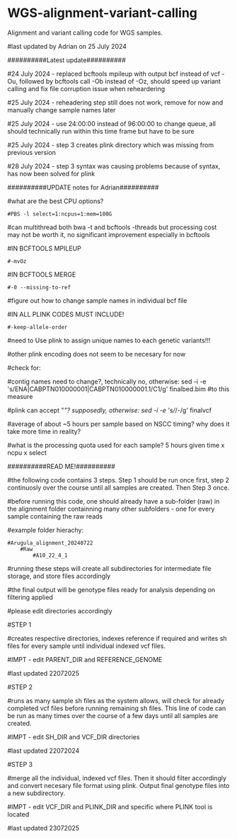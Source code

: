 # WGS-alignment-variant-calling
Alignment and variant calling code for WGS samples.

#last updated by Adrian on 25 July 2024

##########Latest update##########

#24 July 2024 - replaced bcftools mpileup with output bcf instead of vcf -Ou, followed by bcftools call -Ob instead of -Oz, should speed up variant calling and fix file corruption issue when reheardering

#25 July 2024 - reheadering step still does not work, remove for now and manually change sample names later

#25 July 2024 - use 24:00:00 instead of 96:00:00 to change queue, all should technically run within this time frame but have to be sure

#25 July 2024 - step 3 creates plink directory which was missing from previous version

#28 July 2024 - step 3 syntax was causing problems because of syntax, has now been solved for plink

##########UPDATE notes for Adrian##########

#what are the best CPU options?

    #PBS -l select=1:ncpus=1:mem=100G

#can multithread both bwa -t and bcftools -threads but processing cost may not be worth it, no significant improvement especially in bcftools

#IN BCFTOOLS MPILEUP

    #-mvOz

#IN BCFTOOLS MERGE 

    #-0 --missing-to-ref

#figure out how to change sample names in individual bcf file

#IN ALL PLINK CODES MUST INCLUDE!

    #-keep-allele-order

#need to Use plink to assign unique names to each genetic variants​!!!

#other plink encoding does not seem to be necesary for now

#check for:

#contig names need to change?, technically no, otherwise: sed -i -e 's/ENA|CABPTN010000001|CABPTN010000001.1/C1/g' finalbed.bim​ #to this measure

#plink can accept "_"? supposedly, otherwise: sed -i -e 's/_/-/g' finalvcf​

#average of about ~5 hours per sample based on NSCC timing? why does it take more time in reality?

#what is the processing quota used for each sample? 5 hours given time x ncpu x select


##########READ ME!##########

#the following code contains 3 steps. Step 1 should be run once first, step 2 continuosly over the course until all samples are created. Then Step 3 once.

#before running this code, one should already have a sub-folder (raw) in the alignment folder containning many other subfolders - one for every sample containing the raw reads

#example folder hierachy:

    #Arugula_alignment_20240722
        #Raw
            #A10_22_4_1
        
#running these steps will create all subdirectories for intermediate file storage, and store files accordingly

#the final output will be genotype files ready for analysis depending on filtering applied

#please edit directories accordingly

#STEP 1

#creates respective directories, indexes reference if required and writes sh files for every sample until individual indexed vcf files.

#IMPT - edit PARENT_DIR and REFERENCE_GENOME

#last updated 22072025


#STEP 2

#runs as many sample sh files as the system allows, will check for already completed vcf files before running remaining sh files. This line of code can be run as many times over the course of a few days until all samples are created.

#IMPT - edit SH_DIR and VCF_DIR directories

#last updated 22072024


#STEP 3 

#merge all the individual, indexed vcf files. Then it should filter accordingly and convert necesary file format using plink. Output final genotype files into a new subdirectory.

#IMPT - edit VCF_DIR and PLINK_DIR and specific where PLINK tool is located

#last updated 23072025
